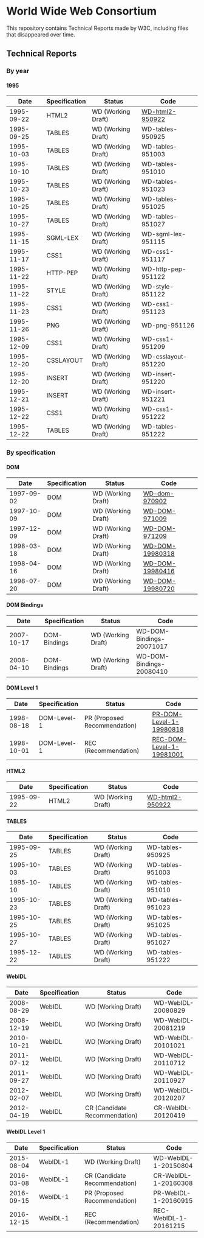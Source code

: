 # World Wide Web Consortium

This repository contains Technical Reports made by W3C, including files that disappeared over time.

## Technical Reports

### By year

#### 1995

| Date | Specification | Status | Code |
| - | - | - | - |
| 1995-09-22 | HTML2 | WD (Working Draft) | [WD-html2-950922](pub/WWW/TR/WD-html2-950922/index.html) |
| 1995-09-25 | TABLES | WD (Working Draft) | WD-tables-950925 |
| 1995-10-03 | TABLES | WD (Working Draft) | WD-tables-951003 |
| 1995-10-10 | TABLES | WD (Working Draft) | WD-tables-951010 |
| 1995-10-23 | TABLES | WD (Working Draft) | WD-tables-951023 |
| 1995-10-25 | TABLES | WD (Working Draft) | WD-tables-951025 |
| 1995-10-27 | TABLES | WD (Working Draft) | WD-tables-951027 |
| 1995-11-15 | SGML-LEX | WD (Working Draft) | WD-sgml-lex-951115 |
| 1995-11-17 | CSS1 | WD (Working Draft) | WD-css1-951117 |
| 1995-11-22 | HTTP-PEP | WD (Working Draft) | WD-http-pep-951122 |
| 1995-11-22 | STYLE | WD (Working Draft) | WD-style-951122 |
| 1995-11-23 | CSS1 | WD (Working Draft) | WD-css1-951123 |
| 1995-11-26 | PNG | WD (Working Draft) | WD-png-951126 |
| 1995-12-09 | CSS1 | WD (Working Draft) | WD-css1-951209 |
| 1995-12-20 | CSSLAYOUT | WD (Working Draft) | WD-csslayout-951220 |
| 1995-12-20 | INSERT | WD (Working Draft) | WD-insert-951220 |
| 1995-12-21 | INSERT | WD (Working Draft) | WD-insert-951221 |
| 1995-12-22 | CSS1 | WD (Working Draft) | WD-css1-951222 |
| 1995-12-22 | TABLES | WD (Working Draft) | WD-tables-951222 |

### By specification

#### DOM

| Date | Specification | Status | Code |
| - | - | - | - |
| 1997-09-02 | DOM | WD (Working Draft) | [WD-dom-970902](pub/WWW/TR/WD-dom-970902.html) |
| 1997-10-09 | DOM | WD (Working Draft) | [WD-DOM-971009](pub/WWW/TR/WD-DOM-971009/Overview.html) |
| 1997-12-09 | DOM | WD (Working Draft) | [WD-DOM-971209](pub/WWW/TR/WD-DOM-971209/Overview.html) |
| 1998-03-18 | DOM | WD (Working Draft) | [WD-DOM-19980318](pub/WWW/TR/WD-DOM-19980318/Overview.html) |
| 1998-04-16 | DOM | WD (Working Draft) | [WD-DOM-19980416](pub/WWW/TR/1998/WD-DOM-19980416/cover.html) |
| 1998-07-20 | DOM | WD (Working Draft) | [WD-DOM-19980720](pub/WWW/TR/1998/WD-DOM-19980720/cover.html) |

#### DOM Bindings

| Date | Specification | Status | Code |
| - | - | - | - |
| 2007-10-17 | DOM-Bindings | WD (Working Draft) | WD-DOM-Bindings-20071017 |
| 2008-04-10 | DOM-Bindings | WD (Working Draft) | WD-DOM-Bindings-20080410 |

#### DOM Level 1

| Date | Specification | Status | Code |
| - | - | - | - |
| 1998-08-18 | DOM-Level-1 | PR (Proposed Recommendation) | [PR-DOM-Level-1-19980818](pub/WWW/TR/1998/PR-DOM-Level-1-19980818/cover.html) |
| 1998-10-01 | DOM-Level-1 | REC (Recommendation) | [REC-DOM-Level-1-19981001](pub/WWW/TR/1998/REC-DOM-Level-1-19981001/cover.html) |

#### HTML2

| Date | Specification | Status | Code |
| - | - | - | - |
| 1995-09-22 | HTML2 | WD (Working Draft) | [WD-html2-950922](pub/WWW/TR/WD-html2-950922/index.html) |

#### TABLES

| Date | Specification | Status | Code |
| - | - | - | - |
| 1995-09-25 | TABLES | WD (Working Draft) | WD-tables-950925 |
| 1995-10-03 | TABLES | WD (Working Draft) | WD-tables-951003 |
| 1995-10-10 | TABLES | WD (Working Draft) | WD-tables-951010 |
| 1995-10-23 | TABLES | WD (Working Draft) | WD-tables-951023 |
| 1995-10-25 | TABLES | WD (Working Draft) | WD-tables-951025 |
| 1995-10-27 | TABLES | WD (Working Draft) | WD-tables-951027 |
| 1995-12-22 | TABLES | WD (Working Draft) | WD-tables-951222 |

#### WebIDL

| Date | Specification | Status | Code |
| - | - | - | - |
| 2008-08-29 | WebIDL | WD (Working Draft) | WD-WebIDL-20080829 |
| 2008-12-19 | WebIDL | WD (Working Draft) | WD-WebIDL-20081219 |
| 2010-10-21 | WebIDL | WD (Working Draft) | WD-WebIDL-20101021 |
| 2011-07-12 | WebIDL | WD (Working Draft) | WD-WebIDL-20110712 |
| 2011-09-27 | WebIDL | WD (Working Draft) | WD-WebIDL-20110927 |
| 2012-02-07 | WebIDL | WD (Working Draft) | WD-WebIDL-20120207 |
| 2012-04-19 | WebIDL | CR (Candidate Recommendation) | CR-WebIDL-20120419 |

#### WebIDL Level 1

| Date | Specification | Status | Code |
| - | - | - | - |
| 2015-08-04 | WebIDL-1 | WD (Working Draft) | WD-WebIDL-1-20150804 |
| 2016-03-08 | WebIDL-1 | CR (Candidate Recommendation) | CR-WebIDL-1-20160308 |
| 2016-09-15 | WebIDL-1 | PR (Proposed Recommendation) | PR-WebIDL-1-20160915 |
| 2016-12-15 | WebIDL-1 | REC (Recommendation) | REC-WebIDL-1-20161215 |